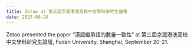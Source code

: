 ```yaml
---
title: Zetao at 第三屆京滬港澳高校中文學科研究生論壇
date: 2025-09-20
---
```


Zetao presented the paper “漢語繼承語的數量一致性” at 第三屆京滬港澳高校中文學科研究生論壇, Fudan University, Shanghai, September 20-21.
